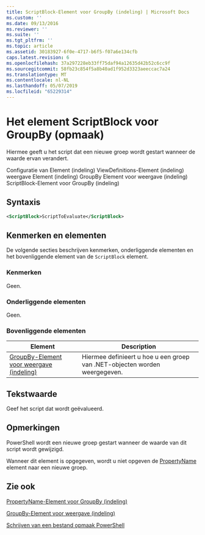 ```yaml
---
title: ScriptBlock-Element voor GroupBy (indeling) | Microsoft Docs
ms.custom: ''
ms.date: 09/13/2016
ms.reviewer: ''
ms.suite: ''
ms.tgt_pltfrm: ''
ms.topic: article
ms.assetid: 30183927-6f0e-4717-b6f5-f07a6e134cfb
caps.latest.revision: 6
ms.openlocfilehash: 37a297228eb33ff75daf94a12635d42b52c6cc9f
ms.sourcegitcommit: 58fb23c854f5a8b40ad1f952d3323aeeccac7a24
ms.translationtype: MT
ms.contentlocale: nl-NL
ms.lasthandoff: 05/07/2019
ms.locfileid: "65229314"
---
```

# <a name="scriptblock-element-for-groupby-format"></a>Het element ScriptBlock voor GroupBy (opmaak)

Hiermee geeft u het script dat een nieuwe groep wordt gestart wanneer de waarde ervan verandert.

Configuratie van Element (indeling) ViewDefinitions-Element (indeling) weergave Element (indeling) GroupBy Element voor weergave (indeling) ScriptBlock-Element voor GroupBy (indeling)

## <a name="syntax"></a>Syntaxis

```xml
<ScriptBlock>ScriptToEvaluate</ScriptBlock>
```

## <a name="attributes-and-elements"></a>Kenmerken en elementen

De volgende secties beschrijven kenmerken, onderliggende elementen en het bovenliggende element van de `ScriptBlock` element.

### <a name="attributes"></a>Kenmerken

Geen.

### <a name="child-elements"></a>Onderliggende elementen

Geen.

### <a name="parent-elements"></a>Bovenliggende elementen

|Element|Description|
|-------------|-----------------|
|[GroupBy-Element voor weergave (indeling)](./groupby-element-for-view-format.md)|Hiermee definieert u hoe u een groep van .NET-objecten worden weergegeven.|

## <a name="text-value"></a>Tekstwaarde

Geef het script dat wordt geëvalueerd.

## <a name="remarks"></a>Opmerkingen

PowerShell wordt een nieuwe groep gestart wanneer de waarde van dit script wordt gewijzigd.

Wanneer dit element is opgegeven, wordt u niet opgeven de [PropertyName](propertyname-element-for-groupby-format.md) element naar een nieuwe groep.

## <a name="see-also"></a>Zie ook

[PropertyName-Element voor GroupBy (indeling)](propertyname-element-for-groupby-format.md)

[GroupBy-Element voor weergave (indeling)](groupby-element-for-view-format.md)

[Schrijven van een bestand opmaak PowerShell](writing-a-powershell-formatting-file.md)
